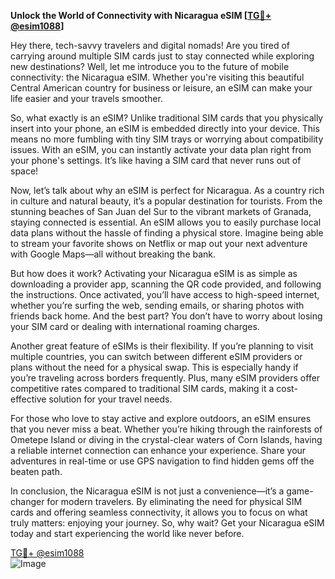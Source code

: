 **Unlock the World of Connectivity with Nicaragua eSIM [[TG💪+ @esim1088](https://t.me/s/esim1088)]**

Hey there, tech-savvy travelers and digital nomads! Are you tired of carrying around multiple SIM cards just to stay connected while exploring new destinations? Well, let me introduce you to the future of mobile connectivity: the Nicaragua eSIM. Whether you're visiting this beautiful Central American country for business or leisure, an eSIM can make your life easier and your travels smoother.

So, what exactly is an eSIM? Unlike traditional SIM cards that you physically insert into your phone, an eSIM is embedded directly into your device. This means no more fumbling with tiny SIM trays or worrying about compatibility issues. With an eSIM, you can instantly activate your data plan right from your phone's settings. It’s like having a SIM card that never runs out of space!

Now, let’s talk about why an eSIM is perfect for Nicaragua. As a country rich in culture and natural beauty, it’s a popular destination for tourists. From the stunning beaches of San Juan del Sur to the vibrant markets of Granada, staying connected is essential. An eSIM allows you to easily purchase local data plans without the hassle of finding a physical store. Imagine being able to stream your favorite shows on Netflix or map out your next adventure with Google Maps—all without breaking the bank.

But how does it work? Activating your Nicaragua eSIM is as simple as downloading a provider app, scanning the QR code provided, and following the instructions. Once activated, you’ll have access to high-speed internet, whether you’re surfing the web, sending emails, or sharing photos with friends back home. And the best part? You don’t have to worry about losing your SIM card or dealing with international roaming charges.

Another great feature of eSIMs is their flexibility. If you’re planning to visit multiple countries, you can switch between different eSIM providers or plans without the need for a physical swap. This is especially handy if you’re traveling across borders frequently. Plus, many eSIM providers offer competitive rates compared to traditional SIM cards, making it a cost-effective solution for your travel needs.

For those who love to stay active and explore outdoors, an eSIM ensures that you never miss a beat. Whether you’re hiking through the rainforests of Ometepe Island or diving in the crystal-clear waters of Corn Islands, having a reliable internet connection can enhance your experience. Share your adventures in real-time or use GPS navigation to find hidden gems off the beaten path.

In conclusion, the Nicaragua eSIM is not just a convenience—it’s a game-changer for modern travelers. By eliminating the need for physical SIM cards and offering seamless connectivity, it allows you to focus on what truly matters: enjoying your journey. So, why wait? Get your Nicaragua eSIM today and start experiencing the world like never before.

[TG💪+ @esim1088](https://t.me/s/esim1088)  
![Image](https://i.postimg.cc/Y0z9fWf4/image.png)